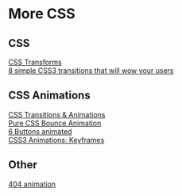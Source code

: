 # More CSS

## CSS

[CSS Transforms](http://learn.shayhowe.com/advanced-html-css/css-transforms/) <br>
[8 simple CSS3 transitions that will wow your users](http://www.webdesignerdepot.com/2014/05/8-simple-css3-transitions-that-will-wow-your-users) <br>

## CSS Animations

[CSS Transitions & Animations](http://learn.shayhowe.com/advanced-html-css/transitions-animations/) <br>
[Pure CSS Bounce Animation](http://codepen.io/dp_lewis/pen/gCfBv) <br>
[6 Buttons animated](http://codepen.io/retyui/pen/ByoaXV) <br>
[CSS3 Animations: Keyframes](http://codepen.io/akshaychauhan/pen/oAfae) <br>

## Other

[404 animation](http://codepen.io/kieranfivestars/pen/MYdQxX) <br>

